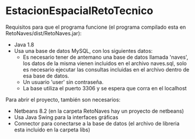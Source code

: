 # EstacionEspacialRetoTecnico

Requisitos para que el programa funcione (el programa compilado esta en RetoNaves/dist/RetoNaves.jar):
- Java 1.8
- Usa una base de datos MySQL, con los siguientes datos:
  -  Es necesario tener de antemano una base de datos llamada 'naves', los datos de la misma vienen incluidos en el archivo naves.sql, solo es necesario ejecutar las consultas incluidas en el archivo dentro de esa base de datos.
  -  Un usuario 'user' sin contraseña.
  -  La base utiliza el puerto 3306 y se espera que corra en el localhost

Para abrir el proyecto, también son necesarios:
- Netbeans 8.2 (en la carpeta RetoNaves hay un proyecto de netbeans)
- Usa Java Swing para la interfaces gráficas
- Connector para conectarse a la base de datos (el archivo de libreria esta incluido en la carpeta libs)






